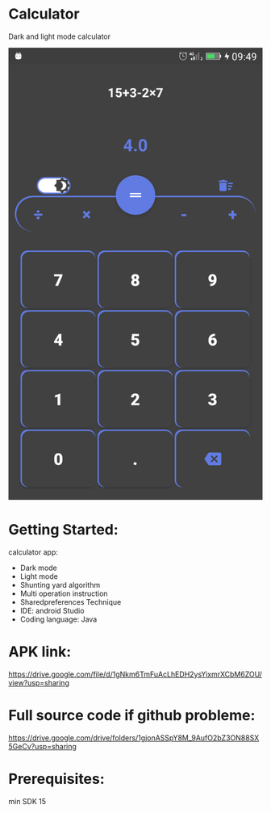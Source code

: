 # Calculator
Dark and light mode calculator

![](imgs/darck.png)


# Getting Started:
calculator app:
- Dark mode
- Light mode
- Shunting yard algorithm
- Multi operation instruction
- Sharedpreferences Technique
- IDE: android Studio
- Coding language: Java

# APK link:
https://drive.google.com/file/d/1gNkm6TmFuAcLhEDH2ysYixmrXCbM6ZOU/view?usp=sharing

# Full source code if github probleme:
https://drive.google.com/drive/folders/1gjonASSpY8M_9AufO2bZ3ON88SX5GeCv?usp=sharing

# Prerequisites:
min SDK 15
